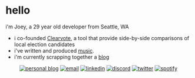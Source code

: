# hello

i'm Joey, a 29 year old developer from Seattle, WA
- i co-founded [Clearvote](https://clearvote.info), a tool that provide side-by-side comparisons of local election candidates
- i've written and produced [music](https://open.spotify.com/album/7Llsm8e0e6zcKQDvMasFCm?si=B9eCLhNLRsGbPSGuA4TvnA).
- i'm currently scrapping together a [blog](https://jkru3.xyz/)

<p align="center">
  <a href="https://jkru3.com"><img src="https://img.icons8.com/fluent/96/000000/domain.png" alt="personal blog"/></a>
  <a href="mailto:joseph.L.krueger@gmail.com"><img src="https://img.icons8.com/color/96/000000/gmail.png" alt="email"/></a>
  <a href="https://www.linkedin.com/in/jkru3"><img src="https://img.icons8.com/color/96/000000/linkedin.png" alt="linkedin"/></a>
  <a href="https://discord.gg/jkru3"><img src="https://img.icons8.com/color/96/000000/discord-logo.png" alt="discord"/></a>
  <a href="https://x.com/JoeyKruegey"><img src="https://img.icons8.com/color/96/000000/twitter-squared.png" alt="twitter"/></a>
  <a href="https://open.spotify.com/user/matyo91"><img src="https://img.icons8.com/color/96/000000/spotify--v1.png" alt="spotify"/></a>
</p>

<!--
TODO:
- tech stack
- github readme stats: https://github.com/anuraghazra/github-readme-stats
- github languages and tools
- nice picture of a happy monk
-->
